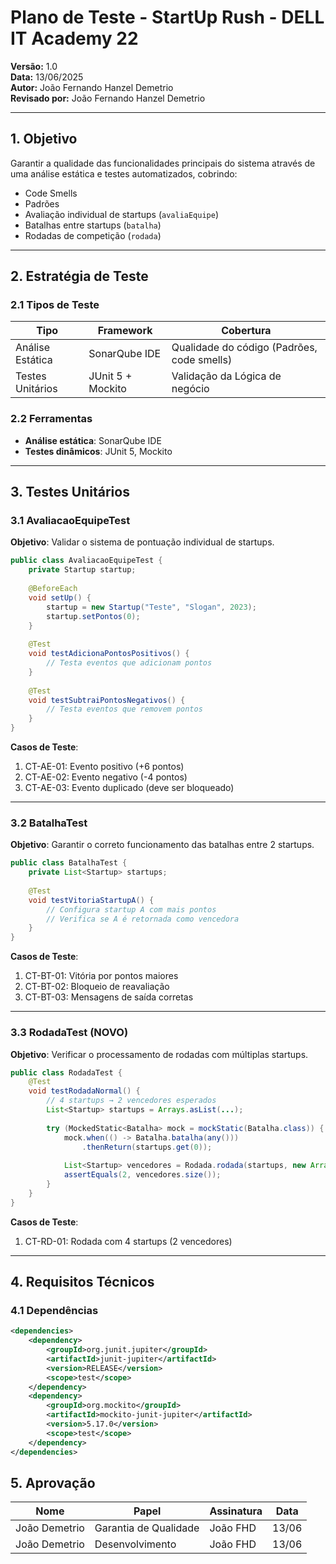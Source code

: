 # **Plano de Teste - StartUp Rush - DELL IT Academy 22**

**Versão:** 1.0  
**Data:** 13/06/2025  
**Autor:** João Fernando Hanzel Demetrio  
**Revisado por:** João Fernando Hanzel Demetrio

---

## **1. Objetivo**
Garantir a qualidade das funcionalidades principais do sistema através de uma análise estática e testes automatizados, cobrindo:
- Code Smells
- Padrões
- Avaliação individual de startups (`avaliaEquipe`)
- Batalhas entre startups (`batalha`)
- Rodadas de competição (`rodada`)

---

## **2. Estratégia de Teste**

### **2.1 Tipos de Teste**
| Tipo             | Framework         | Cobertura                                  |
|------------------|-------------------|--------------------------------------------|
| Análise Estática | SonarQube IDE     | Qualidade do código (Padrões, code smells) |
| Testes Unitários | JUnit 5 + Mockito | Validação da Lógica de negócio             |


### **2.2 Ferramentas**
- **Análise estática**: SonarQube IDE 
- **Testes dinâmicos**: JUnit 5, Mockito


---

## **3. Testes Unitários**

### **3.1 AvaliacaoEquipeTest**
**Objetivo**: Validar o sistema de pontuação individual de startups.

```java
public class AvaliacaoEquipeTest {
    private Startup startup;
    
    @BeforeEach
    void setUp() {
        startup = new Startup("Teste", "Slogan", 2023);
        startup.setPontos(0);
    }
    
    @Test
    void testAdicionaPontosPositivos() {
        // Testa eventos que adicionam pontos
    }
    
    @Test 
    void testSubtraiPontosNegativos() {
        // Testa eventos que removem pontos
    }
}
```

**Casos de Teste**:
1. CT-AE-01: Evento positivo (+6 pontos)
2. CT-AE-02: Evento negativo (-4 pontos)
3. CT-AE-03: Evento duplicado (deve ser bloqueado)

---

### **3.2 BatalhaTest**
**Objetivo**: Garantir o correto funcionamento das batalhas entre 2 startups.

```java
public class BatalhaTest {
    private List<Startup> startups;
    
    @Test
    void testVitoriaStartupA() {
        // Configura startup A com mais pontos
        // Verifica se A é retornada como vencedora
    }
}
```

**Casos de Teste**:
1. CT-BT-01: Vitória por pontos maiores
2. CT-BT-02: Bloqueio de reavaliação
3. CT-BT-03: Mensagens de saída corretas

---

### **3.3 RodadaTest (NOVO)**
**Objetivo**: Verificar o processamento de rodadas com múltiplas startups.

```java
public class RodadaTest {
    @Test
    void testRodadaNormal() {
        // 4 startups → 2 vencedores esperados
        List<Startup> startups = Arrays.asList(...);
        
        try (MockedStatic<Batalha> mock = mockStatic(Batalha.class)) {
            mock.when(() -> Batalha.batalha(any()))
                .thenReturn(startups.get(0));
                
            List<Startup> vencedores = Rodada.rodada(startups, new ArrayList<>());
            assertEquals(2, vencedores.size());
        }
    }
}
```

**Casos de Teste**:
1. CT-RD-01: Rodada com 4 startups (2 vencedores)
---

## **4. Requisitos Técnicos**

### **4.1 Dependências**
```xml
<dependencies>
    <dependency>
        <groupId>org.junit.jupiter</groupId>
        <artifactId>junit-jupiter</artifactId>
        <version>RELEASE</version>
        <scope>test</scope>
    </dependency>
    <dependency>
        <groupId>org.mockito</groupId>
        <artifactId>mockito-junit-jupiter</artifactId>
        <version>5.17.0</version>
        <scope>test</scope>
    </dependency>
</dependencies>
```


## **5. Aprovação**

| Nome          | Papel | Assinatura | Data  |
|---------------|-------|------------|-------|
| João Demetrio | Garantia de Qualidade | João FHD   | 13/06 |
| João Demetrio   | Desenvolvimento | João FHD   | 13/06 |




